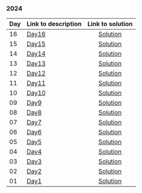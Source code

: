 ### 2024
| Day | Link to description | Link to solution
|:---|:---|:---:|
| 16 | [Day16](https://adventofcode.com/2024/day/16) | [Solution](https://github.com/T1r1osh/advent-of-code/tree/main/solutions/2024/Day16)|
| 15 | [Day15](https://adventofcode.com/2024/day/15) | [Solution](https://github.com/T1r1osh/advent-of-code/tree/main/solutions/2024/Day15)|
| 14 | [Day14](https://adventofcode.com/2024/day/14) | [Solution](https://github.com/T1r1osh/advent-of-code/tree/main/solutions/2024/Day14)|
| 13 | [Day13](https://adventofcode.com/2024/day/13) | [Solution](https://github.com/T1r1osh/advent-of-code/tree/main/solutions/2024/Day13)|
| 12 | [Day12](https://adventofcode.com/2024/day/12) | [Solution](https://github.com/T1r1osh/advent-of-code/tree/main/solutions/2024/Day12)|
| 11 | [Day11](https://adventofcode.com/2024/day/11) | [Solution](https://github.com/T1r1osh/advent-of-code/tree/main/solutions/2024/Day11)|
| 10 | [Day10](https://adventofcode.com/2024/day/10) | [Solution](https://github.com/T1r1osh/advent-of-code/tree/main/solutions/2024/Day10)|
| 09 | [Day9](https://adventofcode.com/2024/day/9) | [Solution](https://github.com/T1r1osh/advent-of-code/tree/main/solutions/2024/Day09)|
| 08 | [Day8](https://adventofcode.com/2024/day/8) | [Solution](https://github.com/T1r1osh/advent-of-code/tree/main/solutions/2024/Day08)|
| 07 | [Day7](https://adventofcode.com/2024/day/7) | [Solution](https://github.com/T1r1osh/advent-of-code/tree/main/solutions/2024/Day07)|
| 06 | [Day6](https://adventofcode.com/2024/day/6) | [Solution](https://github.com/T1r1osh/advent-of-code/tree/main/solutions/2024/Day06)|
| 05 | [Day5](https://adventofcode.com/2024/day/5) | [Solution](https://github.com/T1r1osh/advent-of-code/tree/main/solutions/2024/Day05)|
| 04 | [Day4](https://adventofcode.com/2024/day/4) | [Solution](https://github.com/T1r1osh/advent-of-code/tree/main/solutions/2024/Day04)|
| 03 | [Day3](https://adventofcode.com/2024/day/3) | [Solution](https://github.com/T1r1osh/advent-of-code/tree/main/solutions/2024/Day03)|
| 02 | [Day2](https://adventofcode.com/2024/day/2) | [Solution](https://github.com/T1r1osh/advent-of-code/tree/main/solutions/2024/Day02)|
| 01 | [Day1](https://adventofcode.com/2024/day/1) | [Solution](https://github.com/T1r1osh/advent-of-code/tree/main/solutions/2024/Day01)|
